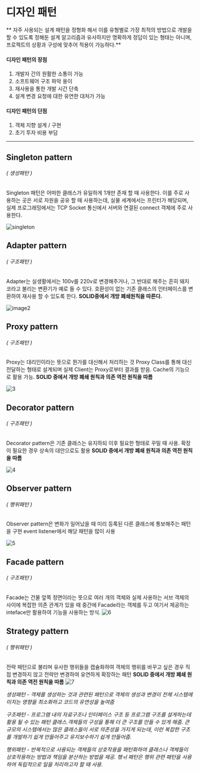 # 디자인 패턴
** 자주 사용되는 설계 패턴을 정형화 해서 이를 유형별로 가장 최적의 방법으로 개발을 할 수 있도록 정해둔 
설계 알고리즘과 유사하지만 명확하게 정답이 있는 형태는 아니며, 프로젝트의 상황과 구성에 맞추어 적용이 가능하다.**
#### 디자인 패턴의 장점
1. 개발자 간의 원활한 소통이 가능
2. 소프트웨어 구조 파악 용이
3. 재사용을 통한 개발 시간 단축
4. 설계 변경 요청에 대한 유연한 대처가 가능

#### 디자인 패턴의 단점
1. 객체 지향 설계 / 구현
2. 초기 투자 비용 부담
------------------------------------------------------------------------------------------------------------
## Singleton pattern
###### ( 생성패턴 )
Singleton 패턴은 어떠한 클래스가 유일하게 1개만 존재 할 때 사용한다.
이를 주로 사용하는 곳은 서로 자원을 공유 할 때 사용하는데, 실물 세계에서는 프린터가 해당되며,
실제 프로그래밍에서는 TCP Socket 통신에서 서버와 연결된 connect 객체에 주로 사용한다.

![singleton](https://user-images.githubusercontent.com/72143238/167341133-32affa5d-db4b-480a-88ca-d818d044a0b4.JPG)

## Adapter pattern
###### ( 구조패턴 )

Adapter는 실생활에서는 100v를 220v로 변경해주거나, 그 반대로 해주는 흔히 돼지 코라고 불리는 변환기가 예로 들 수 있다.
호환성이 없는 기존 클래스의 인터페이스를 변환하여 재사용 할 수 있도록 한다.
**SOLID중에서 개방 폐쇄원칙을 따른다.**

![image2](https://user-images.githubusercontent.com/72143238/167341465-1eabb8b5-5ea7-42f0-bb0f-77386acab702.JPG)

## Proxy pattern
###### ( 구조패턴 )

Proxy는 대리인이라는 뜻으로 뭔가를 대신해서 처리하는 것
Proxy Class를 통해 대신 전달하는 형태로 설계되며 실제 Client는 Proxy로부터 결과를 받음. Cache의 기능으로 활용 가능.
**SOLID 중에서 개방 폐쇄 원칙과 의존 역전 원칙을 따름**

![3](https://user-images.githubusercontent.com/72143238/167342578-3a116f11-477e-49c1-af21-85fff722059c.JPG)

## Decorator pattern
###### ( 구조패턴 )

Decorator pattern은 기존 클래스는 유지하되 이후 필요한 형태로 꾸밀 때 사용. 확장이 필요한 경우 상속의 대안으로도 활용
**SOLID 중에서 개방 폐쇄 원칙과 의존 역전 원칙을 따름**

![4](https://user-images.githubusercontent.com/72143238/167342974-b56b3205-4d40-430d-88d4-a9bbb63528f7.JPG)

## Observer pattern
###### ( 행위패턴 )

Observer pattern은 변화가 일어났을 때 미리 등록된 다른 클래스에 통보해주는 패턴을 구현
event listener에서 해당 패턴을 많이 사용

![5](https://user-images.githubusercontent.com/72143238/167343238-63186bb6-1f97-4f2e-9a8d-3c1526b190a0.JPG)

## Facade pattern
###### ( 구조패턴 )

Facade는 건물 앞쪽 정면이라는 뜻으로 여러 개의 객체와 실제 사용하는 서브 객체의 사이에 복잡한 의존 관계가 있을 때 중간에 Facade라는 객체를 두고 여기서 제공하는 inteface만 활용하여 기능을 사용하는 방식. 
![6](https://user-images.githubusercontent.com/72143238/167343242-00c40288-4e17-4125-9c7e-ce787a4e40a7.JPG)

## Strategy pattern
###### ( 행위패턴 )

전략 패턴으로 불리며 유사한 행위들을 캡슐화하여 객체의 행위를 바꾸고 싶은 경우 직접 변경하지 않고 전략만 변경하여 유연하게 확장하는 패턴 **SOLID 중에서 개방 폐쇄 원칙과 의존 역전 원칙을 따름**
![7](https://user-images.githubusercontent.com/72143238/167343245-89e8bc94-d108-429d-950a-514aa99ee29d.JPG)

*생성패턴 - 객체를 생성하는 것과 관련된 패턴으로 객체의 생성과 변경이 전체 시스템에 미치는 영향을 최소화하고 코드의 유연성을 높여줌*

*구조패턴 - 프로그램 내의 자료구조나 인터페이스 구조 등 프로그램 구조를 설게하는데 활용 될 수 있는 패턴 클래스.객체들의 구성을 통해 더 큰 구조를 만들 수 있게 해줌. 큰 규모의 시스템에서는 많은 클래스들이 서로 의존성을 가지게 되는데, 이런 복잡한 구조를 개발하기 쉽게 만들어주고 유지보수하기 쉽게 만들어줌.*

*행위패턴 - 반복적으로 사용되는 객체들의 상호작용을 패턴화하여 클래스나 객체들이 상호작용하는 방법과 책임을 분산하는 방법을 제공. 헹ㅟ 패턴은 행위 관련 패턴을 사용하여 독립적으로 일을 처리하고자 할 때 사용.*


